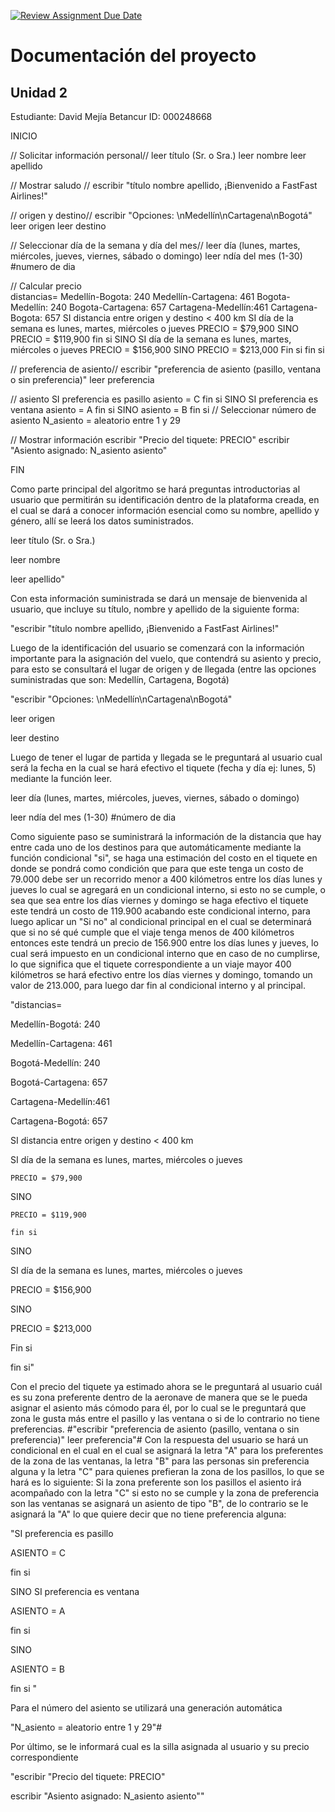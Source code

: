 [![Review Assignment Due Date](https://classroom.github.com/assets/deadline-readme-button-22041afd0340ce965d47ae6ef1cefeee28c7c493a6346c4f15d667ab976d596c.svg)](https://classroom.github.com/a/fz23fUQP)
# Documentación del proyecto
## Unidad 2

Estudiante: David Mejía Betancur
ID: 000248668

INICIO

// Solicitar información personal//
leer título (Sr. o Sra.)
leer nombre
leer apellido

// Mostrar saludo //
escribir "título nombre apellido, ¡Bienvenido a FastFast Airlines!"

// origen y destino//
escribir "Opciones: \nMedellín\nCartagena\nBogotá"
leer origen 
leer destino 

// Seleccionar día de la semana y día del mes//
leer día (lunes, martes, miércoles, jueves, viernes, sábado o domingo)
leer ndía del mes (1-30) #numero de dia 

// Calcular precio  
distancias= 
Medellín-Bogota: 240
Medellín-Cartagena: 461
Bogota-Medellín: 240
Bogota-Cartagena: 657
Cartagena-Medellín:461
Cartagena-Bogota: 657
SI distancia entre origen y destino < 400 km
  SI día de la semana es lunes, martes, miércoles o jueves
    PRECIO = $79,900
  SINO
    PRECIO = $119,900
    fin si
SINO
  SI día de la semana es lunes, martes, miércoles o jueves
    PRECIO = $156,900
  SINO
    PRECIO = $213,000
    Fin si 
fin si

// preferencia de asiento//
escribir "preferencia de asiento (pasillo, ventana o sin preferencia)"
leer preferencia

// asiento
SI preferencia es pasillo
  asiento = C
fin si
SINO SI preferencia es ventana
  asiento = A
  fin si
SINO
  asiento = B
fin si 
// Seleccionar número de asiento
N_asiento = aleatorio entre 1 y 29

// Mostrar información
escribir "Precio del tiquete: PRECIO"
escribir "Asiento asignado: N_asiento asiento"

FIN

Como parte principal del algoritmo se hará preguntas introductorias al usuario que permitirán su identificación dentro de la plataforma creada, en el cual se dará a conocer información esencial como su nombre, apellido y género, allí se leerá los datos suministrados.
 
 leer título (Sr. o Sra.)
 
 leer nombre 

 leer apellido"
 
Con esta información suministrada se dará un mensaje de bienvenida al usuario, que incluye su título, nombre y apellido de la siguiente forma:

"escribir "título nombre apellido, ¡Bienvenido a FastFast Airlines!"

Luego de la identificación del usuario se comenzará con la información importante para la asignación del vuelo, que contendrá su asiento y precio, para esto se consultará el lugar de origen y de llegada (entre las opciones suministradas que son: Medellín, Cartagena, Bogotá)

"escribir "Opciones: \nMedellín\nCartagena\nBogotá"

leer origen 

leer destino

Luego de tener el lugar de partida y llegada se le preguntará al usuario cual será la fecha en la cual se hará efectivo el tiquete (fecha y día ej: lunes, 5) mediante la función leer.

leer día (lunes, martes, miércoles, jueves, viernes, sábado o domingo)

leer ndía del mes (1-30) #número de dia 

Como siguiente paso se suministrará la información de la distancia que hay entre cada uno de los destinos para que automáticamente mediante la función condicional "si", se haga una estimación del costo en el tiquete en donde se pondrá como condición que para que este tenga un costo de 79.000 debe ser un recorrido menor a 400 kilómetros entre los días lunes y jueves lo cual se agregará en un condicional interno, si esto no se cumple, o sea que sea entre los días viernes y domingo se haga efectivo el tiquete este tendrá un costo de 119.900 acabando este condicional interno, para luego aplicar un "Si no" al condicional principal en el cual se determinará que si no sé qué cumple que el viaje tenga menos de 400 kilómetros entonces este tendrá un precio de 156.900 entre los días lunes y jueves, lo cual será impuesto en un condicional interno que en caso de no cumplirse, lo que significa que el tiquete correspondiente a un viaje mayor 400 kilómetros se hará efectivo entre los días viernes y domingo, tomando un valor de 213.000, para luego dar fin al condicional interno y al principal.

"distancias= 

Medellín-Bogotá: 240

Medellín-Cartagena: 461

Bogotá-Medellín: 240

Bogotá-Cartagena: 657

Cartagena-Medellín:461

Cartagena-Bogotá: 657

SI distancia entre origen y destino < 400 km
  
  SI día de la semana es lunes, martes, miércoles o jueves
    
    PRECIO = $79,900
 
  SINO
    
    PRECIO = $119,900
   
    fin si

SINO
  
  SI día de la semana es lunes, martes, miércoles o jueves
   
   PRECIO = $156,900
  
  SINO
   
   PRECIO = $213,000
    
   Fin si 

fin si"

Con el precio del tiquete ya estimado ahora se le preguntará al usuario cuál es su zona preferente dentro de la aeronave de manera que se le pueda asignar el asiento más cómodo para él, por lo cual se le preguntará que zona le gusta más entre el pasillo y las ventana o si de lo contrario no tiene preferencias.
#"escribir "preferencia de asiento (pasillo, ventana o sin preferencia)"
leer preferencia"#
Con la respuesta del usuario se hará un condicional en el cual en el cual se asignará la letra "A" para los preferentes de la zona de las ventanas, la letra "B" para las personas sin preferencia alguna y la letra "C" para quienes prefieran la zona de los pasillos, lo que se hará es lo siguiente: Si la zona preferente son los pasillos el asiento irá acompañado con la letra "C" si esto no se cumple y la zona de preferencia son las ventanas se asignará un asiento de tipo "B", de lo contrario se le asignará la "A" lo que quiere decir que no tiene preferencia alguna:

"SI preferencia es pasillo
  
  ASIENTO = C

fin si

SINO SI preferencia es ventana
  
  ASIENTO = A
 
  fin si

SINO
 
  ASIENTO = B

fin si "

Para el número del asiento se utilizará una generación automática 

"N_asiento = aleatorio entre 1 y 29"#

Por último, se le informará cual es la silla asignada al usuario y su precio correspondiente

"escribir "Precio del tiquete: PRECIO"

escribir "Asiento asignado: N_asiento asiento"" 



